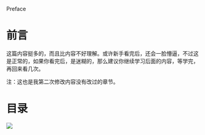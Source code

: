 Preface

# 前言 #

这篇内容挺多的，而且比内容不好理解。或许新手看完后，还会一脸懵逼，不过这是正常的，如果你看完后，是迷糊的，那么建议你继续学习后面的内容，等学完，再回来看几次。

注：这也是我第二次修改内容没有改过的章节。

# 目录 #

![](http://twowaterimage.oss-cn-beijing.aliyuncs.com/2019-10-07-%E8%BF%AD%E4%BB%A3%E5%99%A8%E5%92%8C%E7%94%9F%E6%88%90%E5%99%A8.png)



